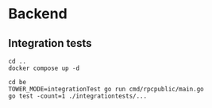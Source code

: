 # Backend

## Integration tests

```shell
cd ..
docker compose up -d

cd be
TOWER_MODE=integrationTest go run cmd/rpcpublic/main.go
go test -count=1 ./integrationtests/...
```
